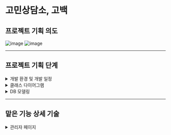 # 고민상담소, 고백 

## 프로젝트 기획 의도

![image](https://user-images.githubusercontent.com/83866279/132177271-824c785d-c554-40f4-9f5b-f5e4166c198d.png)
![image](https://user-images.githubusercontent.com/83866279/132177337-7e0a1443-6b5f-479c-ab17-25e59c2f0968.png)


----

## 프로젝트 기획 단계
<details>
<summary>개발 환경 및 개발 일정</summary>
<div markdown="1">
  
![image](https://user-images.githubusercontent.com/83866279/132180101-dba16dd8-f344-43d7-81da-3581d37554c0.png)
![image](https://user-images.githubusercontent.com/83866279/132180107-d1b69303-7174-464e-b0a5-ce4ba416a916.png)
  
</div>
</details>

<details>
<summary>클래스 다이어그램</summary>
<div markdown="1">
  
![image](https://user-images.githubusercontent.com/83866279/132180176-0d101bf9-a119-4e26-a196-49ad9b3695c2.png)
  
</div>
</details>

<details>
<summary>DB 모델링</summary>
<div markdown="1">
  
![image](https://user-images.githubusercontent.com/83866279/132180191-b8570fa5-5d83-4714-88e9-f39a00252231.png)
  
</div>
</details>




-------
## 맡은 기능 상세 기술
<details>
<summary>관리자 페이지</summary>
<div markdown="1">       

![image](https://user-images.githubusercontent.com/83866279/132179752-6da32274-b887-4a9e-836a-aa85452e1210.png)
![image](https://user-images.githubusercontent.com/83866279/132179756-64ee31fb-4497-48fd-a3b2-f390e20a86df.png)
![image](https://user-images.githubusercontent.com/83866279/132179781-b25fcfc6-2dc2-41fa-9b09-114464c02529.png)


</div>
</details>
